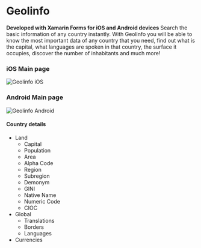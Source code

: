 # Geolinfo 

**Developed with Xamarin Forms for iOS and Android devices**
Search the basic information of any country instantly.
With Geolinfo you will be able to know the most important data of any country that you need, find out what is the capital, what languages are spoken in that country, the surface it occupies, discover the number of inhabitants and much more!

### iOS Main page 
![Geolinfo iOS](https://i.ibb.co/vvCbKJ3/geolinfo-50.png)

### Android Main page
![Geolinfo Android](https://i.ibb.co/kgr3VhN/geolinfo-droid.png)

#### Country details 
- Land
  - Capital
  - Population
  - Area
  - Alpha Code
  - Region
  - Subregion
  - Demonym
  - GINI
  - Native Name
  - Numeric Code
  - CIOC
- Global
  - Translations
  - Borders
  - Languages
- Currencies

